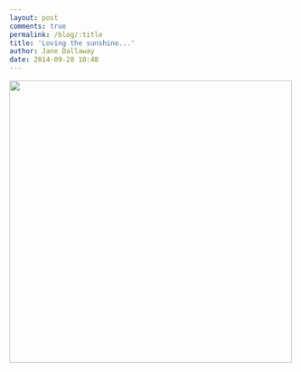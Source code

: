 ```yaml
---
layout: post
comments: true
permalink: /blog/:title
title: 'Loving the sunshine...'
author: Jane Dallaway
date: 2014-09-28 10:48
---
```


<div><a href="http://static.skitters.dallaway.com/tp_IMG_20140928_104749.JPG"><img src="http://static.skitters.dallaway.com/tp_thumb_IMG_20140928_104749.JPG" width="500" height="500"/></a></div>


  
      
